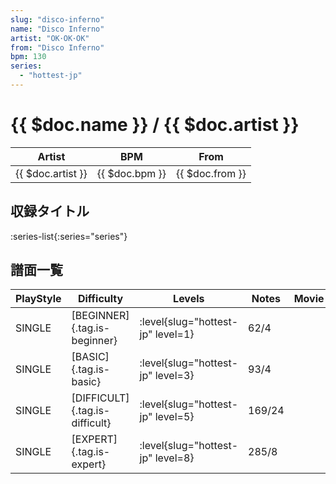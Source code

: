 ```yaml
---
slug: "disco-inferno"
name: "Disco Inferno"
artist: "OK･OK･OK"
from: "Disco Inferno"
bpm: 130
series:
  - "hottest-jp"
---
```


# {{ $doc.name }} / {{ $doc.artist }}

|Artist|BPM|From|
|------|---|----|
|{{ $doc.artist }}|{{ $doc.bpm }}|{{ $doc.from }}|

## 収録タイトル

:series-list{:series="series"}

## 譜面一覧

|PlayStyle|Difficulty|Levels|Notes|Movie|
|---------|----------|------|-----|-----|
|SINGLE|[BEGINNER]{.tag.is-beginner}|<div class="field is-grouped is-grouped-multiline"> :level{slug="hottest-jp" level=1}</div>|62/4||
|SINGLE|[BASIC]{.tag.is-basic}|<div class="field is-grouped is-grouped-multiline"> :level{slug="hottest-jp" level=3}</div>|93/4||
|SINGLE|[DIFFICULT]{.tag.is-difficult}|<div class="field is-grouped is-grouped-multiline"> :level{slug="hottest-jp" level=5}</div>|169/24||
|SINGLE|[EXPERT]{.tag.is-expert}|<div class="field is-grouped is-grouped-multiline"> :level{slug="hottest-jp" level=8}</div>|285/8||

